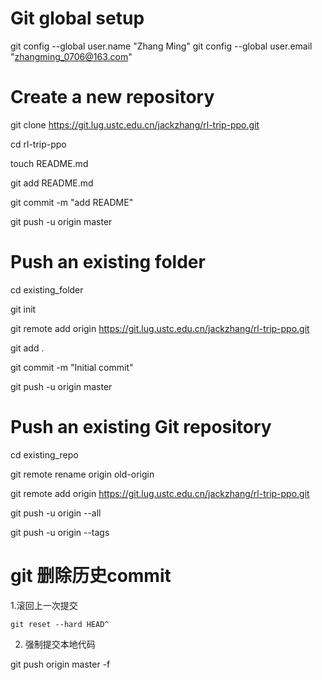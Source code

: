 # Git global setup

git config --global user.name "Zhang Ming"
git config --global user.email "zhangming_0706@163.com"

# Create a new repository

git clone https://git.lug.ustc.edu.cn/jackzhang/rl-trip-ppo.git

cd rl-trip-ppo

touch README.md

git add README.md

git commit -m "add README"

git push -u origin master


# Push an existing folder

cd existing_folder

git init

git remote add origin https://git.lug.ustc.edu.cn/jackzhang/rl-trip-ppo.git

git add .

git commit -m "Initial commit"

git push -u origin master

# Push an existing Git repository

cd existing_repo

git remote rename origin old-origin

git remote add origin https://git.lug.ustc.edu.cn/jackzhang/rl-trip-ppo.git

git push -u origin --all

git push -u origin --tags

# git 删除历史commit

  1.滚回上一次提交
  
    git reset --hard HEAD^
    
  2. 强制提交本地代码
  
  git push origin master -f

